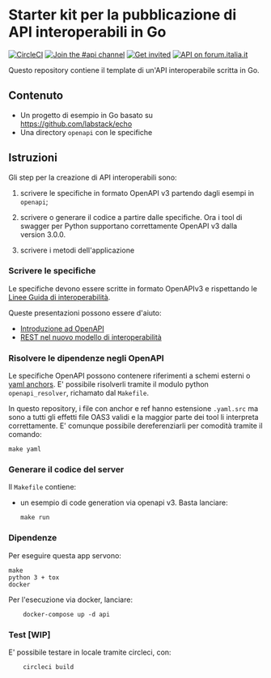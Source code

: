 # Starter kit per la pubblicazione di API interoperabili in Go

[![CircleCI](https://circleci.com/gh/teamdigitale/api-starter-kit-go.svg?style=svg)](https://circleci.com/gh/teamdigitale/api-starter-kit-go)
[![Join the #api channel](https://img.shields.io/badge/Slack-%23api-blue.svg?logo=slack)](https://developersitalia.slack.com/messages/CDKBYTG74)
[![Get invited](https://slack.developers.italia.it/badge.svg)](https://slack.developers.italia.it/)
[![API on forum.italia.it](https://img.shields.io/badge/Forum-interoperabilità-blue.svg)](https://forum.italia.it/c/interoperabilita)

Questo repository contiene il template di un'API interoperabile scritta in Go.

## Contenuto

- Un progetto di esempio in Go basato su https://github.com/labstack/echo
- Una directory `openapi` con le specifiche

## Istruzioni

Gli step per la creazione di API interoperabili sono:

1. scrivere le specifiche in formato OpenAPI v3 partendo dagli esempi in `openapi`;

2. scrivere o generare il codice a partire dalle specifiche. Ora i tool di swagger per Python
   supportano correttamente OpenAPI v3 dalla version 3.0.0.

3. scrivere i metodi dell'applicazione

### Scrivere le specifiche

Le specifiche devono essere scritte in formato OpenAPIv3
e rispettando le [Linee Guida di interoperabilità](https://docs.italia.it/italia/piano-triennale-ict/lg-modellointeroperabilita-docs).

Queste presentazioni possono essere d'aiuto:

- [Introduzione ad OpenAPI](https://docs.google.com/presentation/d/1blql0E_zcbq7r-wzmslgJPiW7ELkYlIn9_fqIVEXr4A)
- [REST nel nuovo modello di interoperabilità](https://docs.google.com/presentation/u/1/d/1L6R4ZKhLoZAPEmai1KSED1nrq0GNrx3-TU53sGhfrO8/)

### Risolvere le dipendenze negli OpenAPI

Le specifiche OpenAPI possono contenere riferimenti a schemi esterni
o [yaml anchors](). E' possibile risolverli tramite il modulo python
`openapi_resolver`, richamato dal `Makefile`.

In questo repository, i file con anchor e ref hanno estensione `.yaml.src`
ma sono a tutti gli effetti file OAS3 validi e la maggior parte dei
tool li interpreta correttamente.
E' comunque possibile dereferenziarli
per comodità tramite il comando:

	make yaml

### Generare il codice del server

Il `Makefile` contiene:

  - un esempio di code generation via openapi v3. Basta
    lanciare:

        make run



### Dipendenze

Per eseguire questa app servono:

```
make
python 3 + tox
docker
```

Per l'esecuzione via docker, lanciare:

        docker-compose up -d api

### Test [WIP]

E' possibile testare in locale tramite circleci, con:

        circleci build
